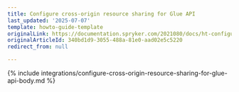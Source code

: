 ```yaml
---
title: Configure cross-origin resource sharing for Glue API
last_updated: '2025-07-07'
template: howto-guide-template
originalLink: https://documentation.spryker.com/2021080/docs/ht-configuring-glue-for-cross-origin-requests-201903
originalArticleId: 340bd1d9-3055-488a-81e0-aad02e5c5220
redirect_from: null

---
```


{% include integrations/configure-cross-origin-resource-sharing-for-glue-api-body.md %}
